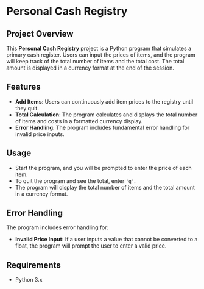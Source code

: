 # Personal Cash Registry

## Project Overview

This **Personal Cash Registry** project is a Python program that simulates a primary cash register. Users can input the prices of items, and the program will keep track of the total number of items and the total cost. The total amount is displayed in a currency format at the end of the session.

## Features

- **Add Items**: Users can continuously add item prices to the registry until they quit.
- **Total Calculation**: The program calculates and displays the total number of items and costs in a formatted currency display.
- **Error Handling**: The program includes fundamental error handling for invalid price inputs.

## Usage

- Start the program, and you will be prompted to enter the price of each item.
- To quit the program and see the total, enter `'q'`.
- The program will display the total number of items and the total amount in a currency format.

## Error Handling
The program includes error handling for:

- **Invalid Price Input**: If a user inputs a value that cannot be converted to a float, the program will prompt the user to enter a valid price.

## Requirements
- Python 3.x

